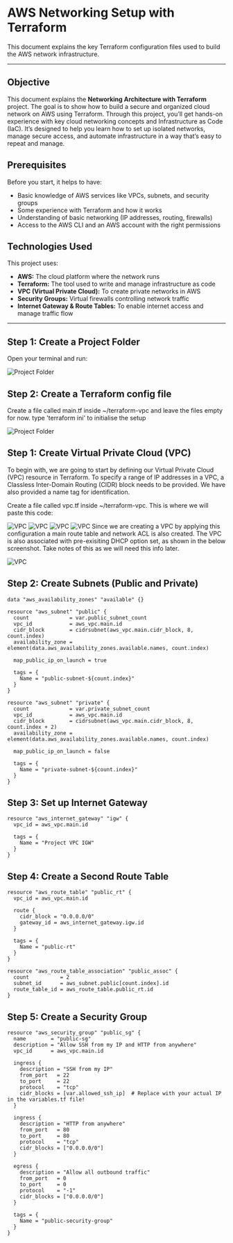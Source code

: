 # AWS Networking Setup with Terraform

This document explains the key Terraform configuration files used to build the AWS network infrastructure.

---

## Objective

This document explains the **Networking Architecture with Terraform** project. The goal is to show how to build a secure and organized cloud network on AWS using Terraform. Through this project, you’ll get hands-on experience with key cloud networking concepts and Infrastructure as Code (IaC). It’s designed to help you learn how to set up isolated networks, manage secure access, and automate infrastructure in a way that’s easy to repeat and manage.

## Prerequisites

Before you start, it helps to have:

- Basic knowledge of AWS services like VPCs, subnets, and security groups
- Some experience with Terraform and how it works
- Understanding of basic networking (IP addresses, routing, firewalls)
- Access to the AWS CLI and an AWS account with the right permissions

## Technologies Used

This project uses:

- **AWS:** The cloud platform where the network runs
- **Terraform:** The tool used to write and manage infrastructure as code
- **VPC (Virtual Private Cloud):** To create private networks in AWS
- **Security Groups:** Virtual firewalls controlling network traffic
- **Internet Gateway & Route Tables:** To enable internet access and manage traffic flow

---

## Step 1: Create a Project Folder

Open your terminal and run:

![Project Folder](imgs/projectvpc.png)

## Step 2: Create a Terraform config file

Create a file called main.tf inside ~/terraform-vpc and leave the files empty for now. type 'terraform ini' to initialise the setup

![Project Folder](imgs/terraforminit.png)

## Step 1: Create Virtual Private Cloud (VPC)

To begin with, we are going to start by defining our Virtual Private Cloud (VPC) resource in Terraform. To specify a range of IP addresses in a VPC, a Classless Inter-Domain Routing (CIDR) block needs to be provided. We have also provided a name tag for identification.

Create a file called vpc.tf inside ~/terraform-vpc. This is where we will paste this code:

![VPC](imgs/vpc.png)
![VPC](imgs/vpc1.png)
![VPC](imgs/vpc2.png)
![VPC](imgs/vpc3.png)
Since we are creating a VPC by applying this configuration a main route table and network ACL is also created. The VPC is also associated with pre-exisiting DHCP option set, as shown in the below screenshot. Take notes of this as we will need this info later.

![VPC](imgs/vpcconfirm.png)



## Step 2: Create Subnets (Public and Private)

```hcl
data "aws_availability_zones" "available" {}

resource "aws_subnet" "public" {
  count             = var.public_subnet_count
  vpc_id            = aws_vpc.main.id
  cidr_block        = cidrsubnet(aws_vpc.main.cidr_block, 8, count.index)
  availability_zone = element(data.aws_availability_zones.available.names, count.index)

  map_public_ip_on_launch = true

  tags = {
    Name = "public-subnet-${count.index}"
  }
}

resource "aws_subnet" "private" {
  count             = var.private_subnet_count
  vpc_id            = aws_vpc.main.id
  cidr_block        = cidrsubnet(aws_vpc.main.cidr_block, 8, count.index + 2)
  availability_zone = element(data.aws_availability_zones.available.names, count.index)

  map_public_ip_on_launch = false

  tags = {
    Name = "private-subnet-${count.index}"
  }
}

```

## Step 3: Set up Internet Gateway

```hcl
resource "aws_internet_gateway" "igw" {
  vpc_id = aws_vpc.main.id

  tags = {
    Name = "Project VPC IGW"
  }
}

```

## Step 4: Create a Second Route Table

```hcl
resource "aws_route_table" "public_rt" {
  vpc_id = aws_vpc.main.id

  route {
    cidr_block = "0.0.0.0/0"
    gateway_id = aws_internet_gateway.igw.id
  }

  tags = {
    Name = "public-rt"
  }
}

resource "aws_route_table_association" "public_assoc" {
  count          = 2
  subnet_id      = aws_subnet.public[count.index].id
  route_table_id = aws_route_table.public_rt.id
}
```

## Step 5: Create a Security Group

```hcl
resource "aws_security_group" "public_sg" {
  name        = "public-sg"
  description = "Allow SSH from my IP and HTTP from anywhere"
  vpc_id      = aws_vpc.main.id

  ingress {
    description = "SSH from my IP"
    from_port   = 22
    to_port     = 22
    protocol    = "tcp"
    cidr_blocks = [var.allowed_ssh_ip]  # Replace with your actual IP in the variables.tf file!
  }

  ingress {
    description = "HTTP from anywhere"
    from_port   = 80
    to_port     = 80
    protocol    = "tcp"
    cidr_blocks = ["0.0.0.0/0"]
  }

  egress {
    description = "Allow all outbound traffic"
    from_port   = 0
    to_port     = 0
    protocol    = "-1"
    cidr_blocks = ["0.0.0.0/0"]
  }

  tags = {
    Name = "public-security-group"
  }
}

```
